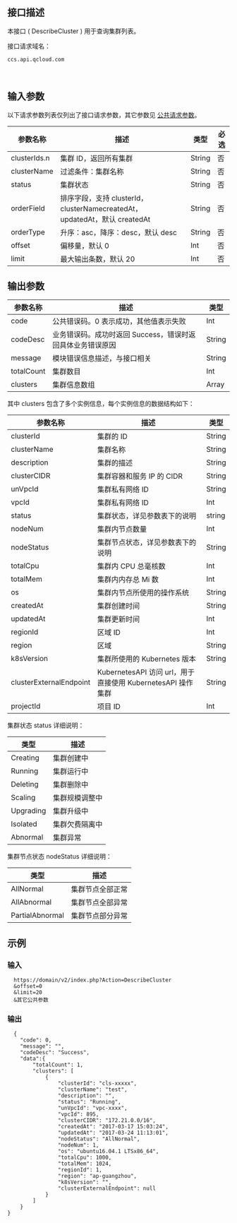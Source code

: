## 接口描述
本接口 ( DescribeCluster ) 用于查询集群列表。

接口请求域名：
```
ccs.api.qcloud.com
```
 
## 输入参数
以下请求参数列表仅列出了接口请求参数，其它参数见 [公共请求参数](/doc/api/457/9463)。

| 参数名称 | 描述 |类型 | 必选  | 
|---------|---------|---------|---------|
|clusterIds.n|  集群 ID，返回所有集群| String|否|
|clusterName|   过滤条件：集群名称|String|否|
|status| 集群状态|String| 否| 
|orderField|排序字段，支持 clusterId，clusterNamecreatedAt，updatedAt，默认 createdAt |String|  否| 
|orderType|  升序：asc，降序：desc，默认 desc|String| 否|
|offset|  偏移量，默认 0|Int| 否|
|limit|   最大输出条数，默认 20| Int |否|


## 输出参数
 
| 参数名称 |描述 | 类型 | 
|---------|---------|---------|
| code | 公共错误码。0 表示成功，其他值表示失败| Int | 
| codeDesc | 业务错误码。成功时返回 Success，错误时返回具体业务错误原因| String |
| message |  模块错误信息描述，与接口相关| String |
| totalCount| 集群数目 | Int |
| clusters| 集群信息数组 |Array |

其中 clusters 包含了多个实例信息，每个实例信息的数据结构如下：

| 参数名称 | 描述 |类型 | 
|---------|---------|---------|
| clusterId |集群的 ID |String |
| clusterName |集群名称 |String |
| description|集群的描述 |String |
| clusterCIDR|集群容器和服务 IP 的 CIDR |String |
| unVpcId|集群私有网络 ID |String |
| vpcId|集群私有网络 ID |Int |
| status|集群状态，详见参数表下的说明|string |
| nodeNum|集群内节点数量 |Int |
| nodeStatus|集群节点状态，详见参数表下的说明|String |
| totalCpu|集群内 CPU 总毫核数 |Int |
| totalMem|集群内内存总 Mi 数 |Int |
| os|集群内节点所使用的操作系统 |String |
| createdAt|集群创建时间 |String |
| updatedAt|集群更新时间 |Int |
| regionId |区域 ID |Int |
| region |区域 |String |
| k8sVersion |集群所使用的 Kubernetes 版本 |String |
| clusterExternalEndpoint | KubernetesAPI 访问 url，用于直接使用 KubernetesAPI 操作集群|String |
| projectId | 项目 ID|Int |


集群状态 status 详细说明：

| 类型 | 描述 |
|---------|---------|
|Creating |集群创建中 |
|Running |集群运行中 |
|Deleting |集群删除中 |
|Scaling |集群规模调整中 |
|Upgrading |集群升级中 |
|Isolated |集群欠费隔离中 |
|Abnormal |集群异常 |

集群节点状态 nodeStatus 详细说明：

| 类型 | 描述 |
|---------|---------|
|AllNormal |集群节点全部正常 |
|AllAbnormal |集群节点全部异常 |
|PartialAbnormal |集群节点部分异常 |

## 示例
### 输入
```
  https://domain/v2/index.php?Action=DescribeCluster
  &offset=0
  &limit=20
  &其它公共参数
```
### 输出
```
  {
    "code": 0,
    "message": "", 
    "codeDesc": "Success",
	"data":{
	    "totalCount": 1,
	    "clusters": [
	        {   
	            "clusterId": "cls-xxxxx",
                "clusterName": "test",
                "description": "",
                "status": "Running",
                "unVpcId": "vpc-xxxx",
                "vpcId": 895,
                "clusterCIDR": "172.21.0.0/16",
                "createdAt": "2017-03-17 15:03:24",
                "updatedAt": "2017-03-24 11:13:01",
                "nodeStatus": "AllNormal",
                "nodeNum": 1,
                "os": "ubuntu16.04.1 LTSx86_64",
                "totalCpu": 1000,
                "totalMem": 1024,
                "regionId": 1,
				"region": "ap-guangzhou",
                "k8sVersion": "",
                "clusterExternalEndpoint": null
	        }   
	    ]
	}
}

```
